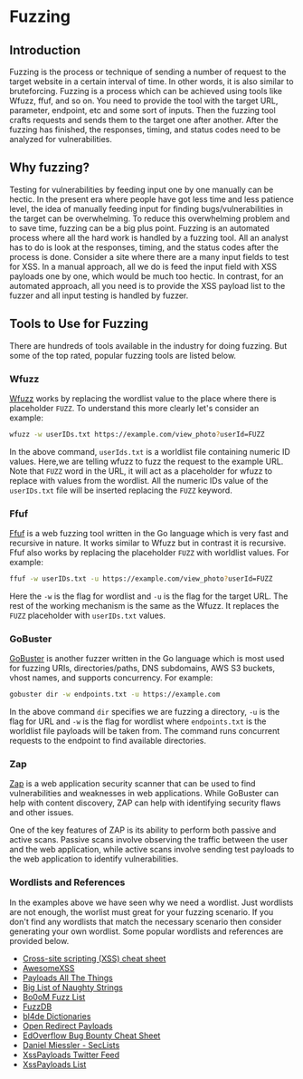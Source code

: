 # Fuzzing

## Introduction

Fuzzing is the process or technique of sending a number of request to the target website in a certain interval of time. In other words, it is also similar to bruteforcing. Fuzzing is a process which can be achieved using tools like Wfuzz, ffuf, and so on. You need to provide the tool with the target URL, parameter, endpoint, etc and some sort of inputs. Then the fuzzing tool crafts requests and sends them to the target one after another. After the fuzzing has finished, the responses, timing, and status codes need to be analyzed for vulnerabilities.

## Why fuzzing?

Testing for vulnerabilities by feeding input one by one manually can be hectic. In the present era where people have got less time and less patience level, the idea of manually feeding input for finding bugs/vulnerabilities in the target can be overwhelming. To reduce this overwhelming problem and to save time, fuzzing can be a big plus point. Fuzzing is an automated process where all the hard work is handled by a fuzzing tool. All an analyst has to do is look at the responses, timing, and the status codes after the process is done. Consider a site where there are a many input fields to test for XSS. In a manual approach, all we do is feed the input field with XSS payloads one by one, which would be much too hectic. In contrast, for an automated approach, all you need is to provide the XSS payload list to the fuzzer and all input testing is handled by fuzzer.

## Tools to Use for Fuzzing

There are hundreds of tools available in the industry for doing fuzzing. But some of the top rated, popular fuzzing tools are listed below.

### Wfuzz

[Wfuzz](https://github.com/xmendez/wfuzz) works by replacing the wordlist value to the place where there is placeholder `FUZZ`. To understand this more clearly let's consider an example:

```bash
wfuzz -w userIDs.txt https://example.com/view_photo?userId=FUZZ
```

In the above command, `userIds.txt` is a worldlist file containing numeric ID values. Here,we are telling wfuzz to fuzz the request to the example URL. Note that `FUZZ` word in the URL, it will act as a placeholder for wfuzz to replace with values from the wordlist. All the numeric IDs value of the `userIDs.txt` file will be inserted replacing the `FUZZ` keyword.

### Ffuf

[Ffuf](https://github.com/ffuf/ffuf) is a web fuzzing tool written in the Go language which is very fast and recursive in nature. It works similar to Wfuzz but in contrast it is recursive. Ffuf also works by replacing the placeholder `FUZZ` with worldlist values. For example:

```bash
ffuf -w userIDs.txt -u https://example.com/view_photo?userId=FUZZ
```

Here the `-w` is the flag for wordlist and `-u` is the flag for the target URL. The rest of the working mechanism is the same as the Wfuzz. It replaces the `FUZZ` placeholder with `userIDs.txt` values.

### GoBuster

[GoBuster](https://github.com/OJ/gobuster) is another fuzzer written in the Go language which is most used for fuzzing URIs, directories/paths, DNS subdomains, AWS S3 buckets, vhost names, and supports concurrency. For example:

```bash
gobuster dir -w endpoints.txt -u https://example.com
```

In the above command `dir` specifies we are fuzzing a directory, `-u` is the flag for URL and `-w` is the flag for wordlist where `endpoints.txt` is the worldlist file payloads will be taken from. The command runs concurrent requests to the endpoint to find available directories.

### Zap

[Zap](https://owasp.org/www-project-zap) is a web application security scanner that can be used to find vulnerabilities and weaknesses in web applications. While GoBuster can help with content discovery, ZAP can help with identifying security flaws and other issues.

One of the key features of ZAP is its ability to perform both passive and active scans. Passive scans involve observing the traffic between the user and the web application, while active scans involve sending test payloads to the web application to identify vulnerabilities.

### Wordlists and References

In the examples above we have seen why we need a wordlist. Just wordlists are not enough, the worlist must great for your fuzzing scenario. If you don't find any wordlists that match the necessary scenario then consider generating your own wordlist. Some popular wordlists and references are provided below.

- [Cross-site scripting (XSS) cheat sheet](https://portswigger.net/web-security/cross-site-scripting/cheat-sheet)
- [AwesomeXSS](https://github.com/s0md3v/AwesomeXSS)
- [Payloads All The Things](https://github.com/swisskyrepo/PayloadsAllTheThings)
- [Big List of Naughty Strings](https://github.com/minimaxir/big-list-of-naughty-strings)
- [Bo0oM Fuzz List](https://github.com/Bo0oM/fuzz.txt)
- [FuzzDB](https://github.com/fuzzdb-project/fuzzdb)
- [bl4de Dictionaries](https://github.com/bl4de/dictionaries)
- [Open Redirect Payloads](https://github.com/cujanovic/Open-Redirect-Payloads)
- [EdOverflow Bug Bounty Cheat Sheet](https://github.com/EdOverflow/bugbounty-cheatsheet)
- [Daniel Miessler - SecLists](https://github.com/danielmiessler/SecLists)
- [XssPayloads Twitter Feed](https://twitter.com/XssPayloads)
- [XssPayloads List](https://github.com/payloadbox/xss-payload-list)
